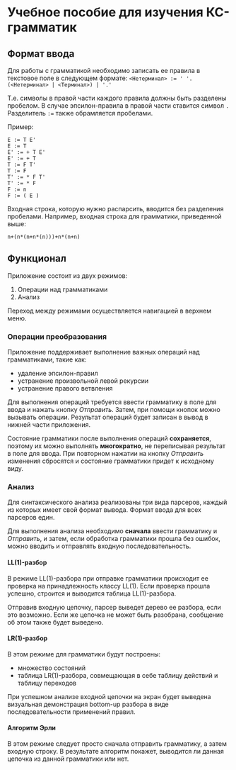 # Учебное пособие для изучения КС-грамматик

## Формат ввода

Для работы с грамматикой необходимо записать ее правила в текстовое поле в следующем формате:
`<Нетерминал> := ' '.(<Нетерминал> | <Терминал>) | '.'`

Т.е. символы в правой части каждого правила должны быть разделены пробелом. В случае эпсилон-правила в правой части ставится символ `.` Разделитель `:=` также обрамляется пробелами.

Пример:
```
E := T E'
E := T
E' := + T E'
E' := + T
T := F T'
T := F
T' := * F T'
T' := * F
F := n
F := ( E )
```

Входная строка, которую нужно распарсить, вводится без разделения пробелами. Например, входная строка для грамматики, приведенной выше:
```
n+(n*(n+n*(n)))+n*(n+n)
```

## Функционал

Приложение состоит из двух режимов:
1. Операции над грамматиками
2. Анализ

Переход между режимами осуществляется навигацией в верхнем меню.

### Операции преобразования

Приложение поддерживает выполнение важных операций над грамматиками, такие как:
- удаление эпсилон-правил
- устранение произвольной левой рекурсии
- устранение правого ветвления

Для выполнения операций требуется ввести грамматику в поле для ввода и нажать кнопку *Отправить*. Затем, при помощи кнопок можно вызывать операции. Результат операций будет записан в вывод в нижней части приложения.

Состояние грамматики после выполнения операций **сохраняется**, поэтому их можно выполнять **многократно**, не переписывая результат в поле для ввода. При повторном нажатии на кнопку *Отправить* изменения сбросятся и состояние грамматики придет к исходному виду.

### Анализ

Для синтаксического анализа реализованы три вида парсеров, каждый из которых имеет свой формат вывода. Формат ввода для всех парсеров един.

Для выполнения анализа необходимо **сначала** ввести грамматику и *Отправить*, и затем, если обработка грамматики прошла без ошибок, можно вводить и отправлять входную последовательность.

#### LL(1)-разбор

В режиме LL(1)-разбора при отправке грамматики происходит ее проверка на принадлежность классу LL(1). Если проверка прошла успешно, строится и выводится таблица LL(1)-разбора.

Отправив входную цепочку, парсер выведет дерево ее разбора, если это возможно. Если же цепочка не может быть разобрана, сообщение об этом также будет выведено.

#### LR(1)-разбор

В этом режиме для грамматики будут построены:
- множество состояний
- таблица LR(1)-разбора, совмещающая в себе таблицу действий и таблицу переходов

При успешном анализе входной цепочки на экран будет выведена визуальная демонстрация bottom-up разбора в виде последовательности применений правил.

#### Алгоритм Эрли

В этом режиме следует просто сначала отправить грамматику, а затем входную строку. В результате алгоритм покажет, выводится ли данная цепочка из данной грамматики или нет.
